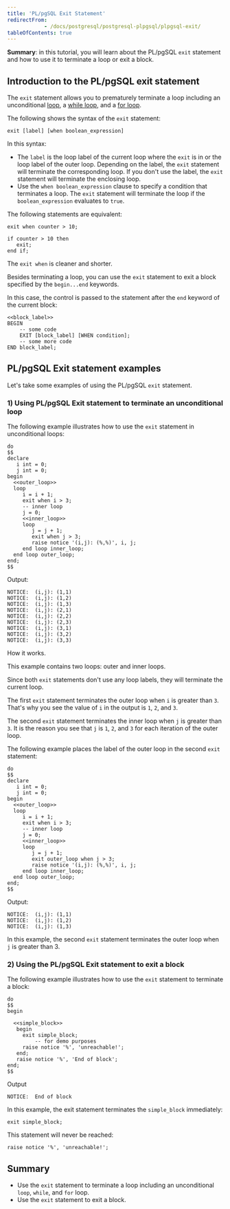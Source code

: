 ```yaml
---
title: 'PL/pgSQL Exit Statement'
redirectFrom: 
            - /docs/postgresql/postgresql-plpgsql/plpgsql-exit/
tableOfContents: true
---
```


**Summary**: in this tutorial, you will learn about the PL/pgSQL `exit` statement and how to use it to terminate a loop or exit a block.



## Introduction to the PL/pgSQL exit statement



The `exit` statement allows you to prematurely terminate a loop including an unconditional [loop](https://www.postgresqltutorial.com/postgresql-plpgsql/plpgsql-loop-statements/), a [while loop](https://www.postgresqltutorial.com/plpgsql-while-loop/), and a [for loop](https://www.postgresqltutorial.com/postgresql-plpgsql/plpgsql-for-loop/).



The following shows the syntax of the `exit` statement:



```
exit [label] [when boolean_expression]
```



In this syntax:



- The `label` is the loop label of the current loop where the `exit` is in or the loop label of the outer loop. Depending on the label, the `exit` statement will terminate the corresponding loop. If you don't use the label, the `exit` statement will terminate the enclosing loop.
- Use the `when boolean_expression` clause to specify a condition that terminates a loop. The `exit` statement will terminate the loop if the `boolean_expression` evaluates to `true`.


The following statements are equivalent:



```
exit when counter > 10;
```



```
if counter > 10 then
   exit;
end if;
```



The `exit when` is cleaner and shorter.



Besides terminating a loop, you can use the `exit` statement to exit a block specified by the `begin...end` keywords.



In this case, the control is passed to the statement after the `end` keyword of the current block:



```
<<block_label>>
BEGIN
    -- some code
    EXIT [block_label] [WHEN condition];
    -- some more code
END block_label;
```



## PL/pgSQL Exit statement examples



Let's take some examples of using the PL/pgSQL `exit` statement.



### 1) Using PL/pgSQL Exit statement to terminate an unconditional loop



The following example illustrates how to use the `exit` statement in unconditional loops:



```
do
$$
declare
   i int = 0;
   j int = 0;
begin
  <<outer_loop>>
  loop
     i = i + 1;
     exit when i > 3;
	 -- inner loop
	 j = 0;
     <<inner_loop>>
     loop
		j = j + 1;
		exit when j > 3;
		raise notice '(i,j): (%,%)', i, j;
	 end loop inner_loop;
  end loop outer_loop;
end;
$$
```



Output:



```
NOTICE:  (i,j): (1,1)
NOTICE:  (i,j): (1,2)
NOTICE:  (i,j): (1,3)
NOTICE:  (i,j): (2,1)
NOTICE:  (i,j): (2,2)
NOTICE:  (i,j): (2,3)
NOTICE:  (i,j): (3,1)
NOTICE:  (i,j): (3,2)
NOTICE:  (i,j): (3,3)
```



How it works.



This example contains two loops: outer and inner loops.



Since both `exit` statements don't use any loop labels, they will terminate the current loop.



The first `exit` statement terminates the outer loop when `i` is greater than `3`. That's why you see the value of `i` in the output is `1`, `2`, and `3`.



The second `exit` statement terminates the inner loop when `j` is greater than `3`. It is the reason you see that `j` is `1`, `2`, and `3` for each iteration of the outer loop.



The following example places the label of the outer loop in the second `exit` statement:



```
do
$$
declare
   i int = 0;
   j int = 0;
begin
  <<outer_loop>>
  loop
     i = i + 1;
     exit when i > 3;
	 -- inner loop
	 j = 0;
     <<inner_loop>>
     loop
		j = j + 1;
		exit outer_loop when j > 3;
		raise notice '(i,j): (%,%)', i, j;
	 end loop inner_loop;
  end loop outer_loop;
end;
$$
```



Output:



```
NOTICE:  (i,j): (1,1)
NOTICE:  (i,j): (1,2)
NOTICE:  (i,j): (1,3)
```



In this example, the second `exit` statement terminates the outer loop when `j` is greater than 3.



### 2) Using the PL/pgSQL Exit statement to exit a block



The following example illustrates how to use the `exit` statement to terminate a block:



```
do
$$
begin

  <<simple_block>>
   begin
  	 exit simple_block;
         -- for demo purposes
	 raise notice '%', 'unreachable!';
   end;
   raise notice '%', 'End of block';
end;
$$
```



Output



```
NOTICE:  End of block
```



In this example, the exit statement terminates the `simple_block` immediately:



```
exit simple_block;
```



This statement will never be reached:



```
raise notice '%', 'unreachable!';
```



## Summary



- Use the `exit` statement to terminate a loop including an unconditional `loop`, `while`, and `for` loop.
- Use the `exit` statement to exit a block.
